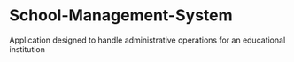 # School-Management-System
Application designed to handle administrative operations for an educational institution
